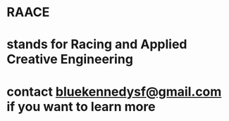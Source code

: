# RAACE
# stands for Racing and Applied Creative Engineering
# contact bluekennedysf@gmail.com if you want to learn more
